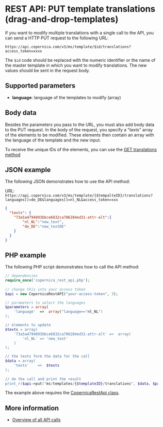 # REST API: PUT template translations (drag-and-drop-templates)

If you want to modify multiple translations with a single call to the API, you
can send a HTTP PUT request to the following URL:

`https://api.copernica.com/v3/ms/template/$id/translations?access_token=xxxx`

The `$id` code should be replaced with the numeric identifier or the name
of the master template in which you want to modify translations. The new values
should be sent in the request body.

## Supported parameters

* **language**: language of the templates to modify (array)

## Body data

Besides the parameters you pass to the URL, you must also add body data to the PUT request. 
In the body of the request, you specify a "texts" array of the elements to be modified. These elements then contain an array with the language of the template and the new input.

To receive the unique IDs of the elements, you can use the [GET translations method](./rest-get-ms-template-translations)

## JSON example

The following JSON demonstrates how to use the API method:

URL: `https://api.copernica.com/v3/ms/template/{$tempalteID}/translations?languages[]=de_DE&languages[]=nl_NL&access_token=xxx`

```json
{
  "texts": {
    "73a5a4794893bbce6832ca706284ed31-attr-alt":{
        "nl_NL":"new_text",
        "de_DE":"new_textDE"
    }
  }
}
```

## PHP example

The following PHP script demonstrates how to call the API method:

```php
// dependencies
require_once('copernica_rest_api.php');
    
// change this into your access token
$api = new CopernicaRestAPI("your-access-token", 3);

// parameters to select the languages
$parameters = array(
    'language'  =>  array("language=="nl_NL")
);

// elements to update
$texts = array(
    '73a5a4794893bbce6832ca706284ed31-attr-alt' =>  array(
        'nl_NL' => 'new_text'
    )
);

// the texts form the data for the call
$data = array(
    'texts'    =>  $texts
);
    
// do the call and print the result
print_r($api->put("ms/templates/{$templateID}/translations", $data, $parameters));
```

The example above requires the [CopernicaRestApi class](rest-php).

## More information

* [Overview of all API calls](./rest-api.md)

